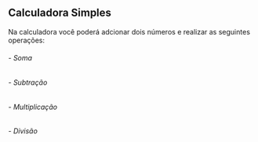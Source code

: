 ## Calculadora Simples

  <p>Na calculadora você poderá adcionar dois números e realizar as seguintes operações:</p>
  <div> <h6> - Soma </h6>
        <h6> - Subtração </h6>
        <h6> - Multiplicação </h6>
        <h6> - Divisão </h6>
        </div>

